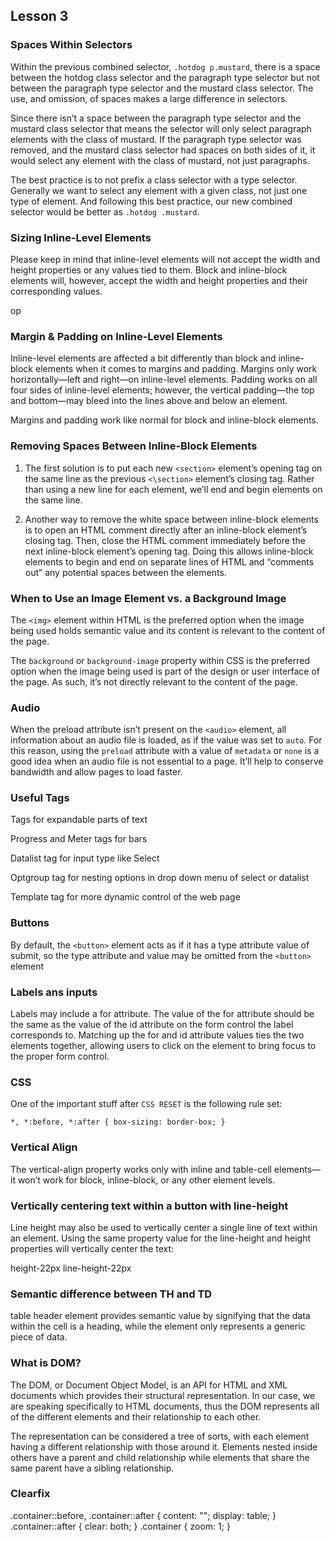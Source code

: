 ## Lesson 3

### Spaces Within Selectors
Within the previous combined selector, `.hotdog p.mustard`, there is a space between the hotdog class selector and the paragraph type selector but not between the paragraph type selector and the mustard class selector. The use, and omission, of spaces makes a large difference in selectors.

Since there isn’t a space between the paragraph type selector and the mustard class selector that means the selector will only select paragraph elements with the class of mustard. If the paragraph type selector was removed, and the mustard class selector had spaces on both sides of it, it would select any element with the class of mustard, not just paragraphs.

The best practice is to not prefix a class selector with a type selector. Generally we want to select any element with a given class, not just one type of element. And following this best practice, our new combined selector would be better as `.hotdog .mustard`.


### Sizing Inline-Level Elements
Please keep in mind that inline-level elements will not accept the width and height properties or any values tied to them. Block and inline-block elements will, however, accept the width and height properties and their corresponding values.

op
### Margin & Padding on Inline-Level Elements
Inline-level elements are affected a bit differently than block and inline-block elements when it comes to margins and padding. Margins only work horizontally—left and right—on inline-level elements. Padding works on all four sides of inline-level elements; however, the vertical padding—the top and bottom—may bleed into the lines above and below an element.

Margins and padding work like normal for block and inline-block elements.


### Removing Spaces Between Inline-Block Elements
1. The first solution is to put each new `<section>` element’s opening tag on the same line as the previous `<\section>` element’s closing tag. Rather than using a new line for each element, we’ll end and begin elements on the same line.

2. Another way to remove the white space between inline-block elements is to open an HTML comment directly after an inline-block element’s closing tag. Then, close the HTML comment immediately before the next inline-block element’s opening tag. Doing this allows inline-block elements to begin and end on separate lines of HTML and “comments out” any potential spaces between the elements.


### When to Use an Image Element vs. a Background Image

The `<img>` element within HTML is the preferred option when the image being used holds semantic value and its content is relevant to the content of the page.

The `background` or `background-image` property within CSS is the preferred option when the image being used is part of the design or user interface of the page. As such, it’s not directly relevant to the content of the page.


### Audio

When the preload attribute isn’t present on the `<audio>` element, all information about an audio file is loaded, as if the value was set to `auto`. For this reason, using the `preload` attribute with a value of `metadata` or `none` is a good idea when an audio file is not essential to a page. It’ll help to conserve bandwidth and allow pages to load faster.


### Useful Tags

Tags for expandable parts of text

Progress and Meter tags for bars

Datalist tag for input type like Select

Optgroup tag for nesting options in drop down menu of select or datalist

Template tag for more dynamic control of the web page


### Buttons
By default, the `<button>` element acts as if it has a type attribute value of submit, so the type attribute and value may be omitted from the `<button>` element


### Labels ans inputs
Labels may include a for attribute. The value of the for attribute should be the same as the value of the id attribute on the form control the label corresponds to. Matching up the for and id attribute values ties the two elements together, allowing users to click on the <label> element to bring focus to the proper form control.


### CSS
One of the important stuff after `CSS RESET` is the following rule set:

`*,
*:before,
*:after {
   box-sizing: border-box;
}
`

### Vertical Align
The vertical-align property works only with inline and table-cell elements—it won’t work for block, inline-block, or any other element levels.


### Vertically centering text within a button with line-height
Line height may also be used to vertically center a single line of text within an element. Using the same property value for the line-height and height properties will vertically center the text:

height-22px
line-height-22px


### Semantic difference between TH and TD
table header element provides semantic value by signifying that the data within the cell is a heading, while the <td> element only represents a generic piece of data.


### What is DOM?

The DOM, or Document Object Model, is an API for HTML and XML documents which provides their structural representation. In our case, we are speaking specifically to HTML documents, thus the DOM represents all of the different elements and their relationship to each other.

The representation can be considered a tree of sorts, with each element having a different relationship with those around it. Elements nested inside others have a parent and child relationship while elements that share the same parent have a sibling relationship.


### Clearfix

.container::before, .container::after {
  content: "";
  display: table;
}
.container::after {
  clear: both;
}
.container {
  zoom: 1;
}
